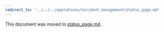 ```yaml
---
redirect_to: '../../../operations/incident_management/status_page.md'
---
```


This document was moved to [status_page.md](../../../operations/incident_management/status_page.md).
